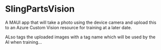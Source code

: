 # SlingPartsVision

A MAUI app that will take a photo using the device camera and upload this to an Azure Custom Vision resource for training at a later date.  

ALso tags the uploaded images with a tag name which will be used by the AI when training...
